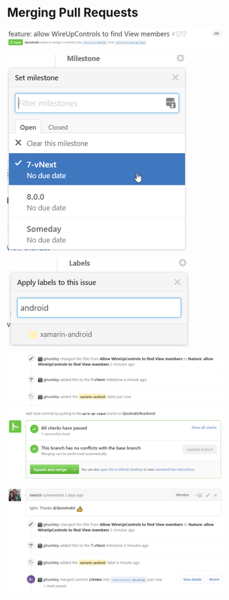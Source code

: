 # Merging Pull Requests

![](/en/images/contributing/rename-the-title.png)




![](/en/images/contributing/assign-to-a-milestone.png)

![](/en/images/contributing/apply-one-or-more-labels.png)



![](/en/images/contributing/ready-for-squash-and-merge.png)

![](/en/images/contributing/contribution-merged.png)


